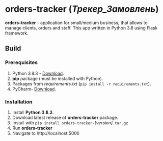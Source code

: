 # orders-tracker (*Трекер_Замовлень*)

**orders-tracker** - application for small/medium business, that allows to manage clients, orders and staff. This app written in Python 3.8 using Flask framework.
## Build

### Prerequisites
 1. Python 3.8.3 - [Download](https://www.python.org/downloads/release/python-383/).
 2. **pip** package (must be installed with Python).
 3. Packages from *requirements.txt* (`pip install -r requirements.txt`).
 4. PyCharm- [Download](https://www.jetbrains.com/pycharm/download/).

### Installation
 1. Install **Python 3.8.3**.
 2. Download latest release of **orders-tracker** package.
 3. Install with  `pip install orders-tracker-`*[version]*`.tar.gz`
 4. Run **orders-tracker**
 5. Navigate to http://localhost:5000